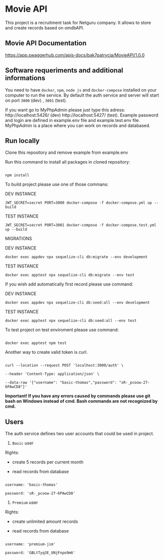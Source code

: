   

# Movie API

  

This project is a recruitment task for Netguru company. It allows to store and create records based on omdbAPI.

  

## Movie API Documentation

  

https://app.swaggerhub.com/apis-docs/bak7patrycja/MovieAPI/1.0.0

  

## Software requeriments and additional informations

  

You need to have `docker`, `npm`, `node js` and `docker-compose` installed on your computer to run the service. By default the auth service and server will start on port `3000` (dev) , `3001` (test).

If you want go to MyPhpAdmin please just type this adress: http://localhost:5426/ (dev) http://localhost:5427/ (test). Example password and login are defined in example.env file and example.test.env file. MyPhpAdmin is a place where you can work on records and databased.

  

## Run locally

  

Clone this repository and remove example from example.env

  

Run this command to install all packages in cloned repository:

```

npm install

```

  

To build project please use one of those commans:


DEV INSTANCE
```
JWT_SECRET=secret PORT=3000 docker-compose -f docker-compose.yml up --build
```
TEST INSTANCE
```
JWT_SECRET=secret PORT=3001 docker-compose -f docker-compose.test.yml up --build
```


MIGRATIONS



DEV INSTANCE
```
docker exec appdev npx sequelize-cli db:migrate --env development
```
TEST INSTANCE
```
docker exec apptest npx sequelize-cli db:migrate --env test
```
 If you wish add automatically first record please use command:

 DEV INSTANCE
```
docker exec appdev npx sequelize-cli db:seed:all --env development
```
TEST INSTANCE
```
docker exec apptest npx sequelize-cli db:seed:all --env test
```


To test project on test enviroment please use command:

```

docker exec apptest npm test

```


  

Another way to create valid token is curl.

```

curl --location --request POST 'localhost:3000/auth' \

--header 'Content-Type: application/json' \

--data-raw '{"username": "basic-thomas","password": "sR-_pcoow-27-6PAwCD8"}'

```

  

**Important! If you have any errors caused by commands please use git bash on Windows instead of cmd. Bash commands are not recognized by cmd.**

  

## Users

  

The auth service defines two user accounts that could be used in project.

  

1.  `Basic` user

Rights:

- create 5 records per current month

- read records from database

  

```

username: 'basic-thomas'

password: 'sR-_pcoow-27-6PAwCD8'

```

  

1.  `Premium` user

Rights:

- create unlimited amount records

- read records from database

```

username: 'premium-jim'

password: 'GBLtTyq3E_UNjFnpo9m6'

```